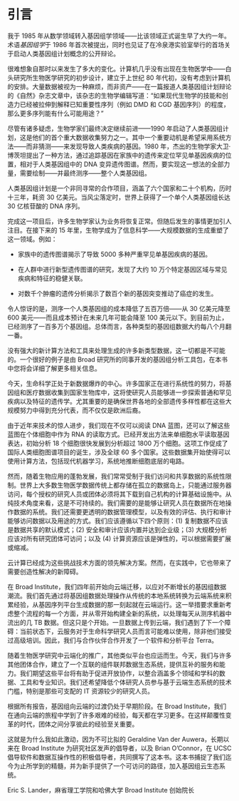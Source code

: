 # 引言

我于 1985 年从数学领域转入基因组学领域——比该领域正式诞生早了大约一年。术语*基因组学*于 1986 年首次被提出，同时也见证了在冷泉港实验室举行的首场关于启动人类基因组计划概念的公开辩论。

很难想象自那时以来发生了多大的变化。计算机几乎没有出现在生物医学中——白头研究所生物医学研究的初步设计，建立于上世纪 80 年代初，没有考虑到计算机的安排。大量数据被视为一种麻烦，而非资产——在一篇报道人类基因组计划辩论的《自然》杂志文章中，该杂志的生物学编辑写道：“如果现代生物学的技能和创造力已经被拉伸到解释已知重要性序列（例如 DMD 和 CGD 基因序列）的程度，那么更多序列能有什么可能用途？”

尽管有诸多疑虑，生物学家们最终决定继续前进——1990 年启动了人类基因组计划，这是他们的首个重大数据收集努力之一。其中一个重要动机是希望采用系统方法——而非猜测——来发现导致人类疾病的基因。1980 年，杰出的生物学家大卫·博茨坦提出了一种方法，通过追踪基因在家族中的遗传来定位罕见单基因疾病的位置，相对于人类基因组中的 DNA 变异遗传图谱。然而，要实现这一想法的全部力量，需要绘制——并最终测序——整个人类基因组。

人类基因组计划是一个非同寻常的合作项目，涵盖了六个国家和二十个机构，历时十三年，耗资 30 亿美元。当风尘落定时，世界上获得了一个单个人类基因组长达 30 亿核苷酸的 DNA 序列。

完成这一项目后，许多生物学家认为业务将恢复正常。但随后发生的事情更加引人注目。在接下来的 15 年里，生物学成为了信息科学——大规模数据的生成重塑了这一领域。例如：

+   家族中的遗传图谱揭示了导致 5000 多种严重罕见单基因疾病的基因。

+   在人群中进行新型遗传图谱的研究，发现了大约 10 万个特定基因区域与常见疾病和特征的稳健关联。

+   对数千个肿瘤的遗传分析揭示了数百个新的基因突变推动了癌症的发生。

令人惊讶的是，测序一个人类基因组的成本降低了五百万倍——从 30 亿美元降至 600 美元——而且成本预计在未来几年可能会降至 100 美元以下。到目前为止，已经测序了一百多万个基因组。总体而言，各种类型的基因组数据大约每八个月翻一番。

没有强大的新计算方法和工具来处理生成的许多新类型数据，这一切都是不可能的。一个很好的例子是由 Broad 研究所的同事开发的基因组分析工具包，在本书中您将会详细了解更多相关信息。

今天，生命科学正处于新数据爆炸的中心。许多国家正在进行系统性的努力，将基因组和医疗数据收集到国家生物库中，这将使研究人员能够进一步探索普通和罕见疾病以及特征的遗传学。尤其重要的是确保世界各地的全部遗传多样性都在这些大规模努力中得到充分代表，而不仅仅是欧洲后裔。

由于近年来技术的惊人进步，我们现在不仅可以阅读 DNA 蓝图，还可以了解这些蓝图在个体细胞中作为 RNA 的读取方式。已经开发出方法来单细胞水平读取基因表达，初始分析 18 个细胞很快发展到分析超过 1800 万个细胞。这项工作促成了国际人类细胞图谱项目的诞生，涉及全球 60 多个国家。这些数据集开始使得可以使用计算方法，包括现代机器学习，系统地推断细胞底层的电路。

然而，随着生物应用的蓬勃发展，我们常常受制于我们访问和共享数据的系统性限制。世界上大多数生物医学数据传统上都存储在孤立的数据岛上，只能通过服务器访问，每个授权的研究人员或团体必须将其下载到自己机构的计算基础设施中。从纯技术角度来看，这是不可持续的。我们需要的是能够让研究人员在数据所在地操作数据的系统。我们还需要更透明的数据管理模型，以及有效的评估、执行和审计能够访问数据以及用途的方式。我们应该遵循以下四个原则：(1) 复制数据不应该是数据共享的默认模式；(2) 安全和审计应该内置并达到企业级；(3) 大规模分析应该对所有研究团体可访问；以及 (4) 计算资源应该是弹性的，可以根据需要扩展或缩减。

云计算已经成为这些挑战技术方面的领先解决方案。然而，在实践中，它也带来了需要创造性解决的新障碍。

在 Broad Institute，我们四年前开始向云端迁移，以应对不断增长的基因组数据潮流。我们首先通过将基因组数据处理操作从传统的本地系统转换为云端系统来积累经验，从基因序列平台生成数据的那一刻起就在云端运行。这一举措要求重新考虑整个流程的每一个方面，并从零开始构建全新的系统，以处理每天从测序机器中流出的几 TB 数据。但这只是个开始。一旦数据上传到云端，我们遇到了下一个障碍：当前状态下，云服务对于生命科学研究人员而言可能难以使用，除非他们接受过高级培训。因此，我们与合作伙伴合作开发了一个软件和分析平台 Terra。

随着生物医学研究中云端化的推广，其他类似平台也应运而生。今天，我们与许多其他团体合作，建立了一个互联的组件联邦数据生态系统，提供互补的服务和能力。我们期望这些平台将有助于促进开放协作，以整合涵盖多个领域和学科的数据、工具和专业知识。我们还希望降低个体研究人员参与基于云端生态系统的技术门槛，特别是那些可支配的 IT 资源较少的研究人员。

根据所有报告，基因组向云端的过渡仍处于早期阶段。在 Broad Institute，我们在通向云端的旅程中学到了许多艰难的经验，每天都在学习更多。在这样颠覆性变革的时代，团体之间分享彼此的经验至关重要。

这就是为什么我如此激动，因为不可比拟的 Geraldine Van der Auwera，长期以来在 Broad Institute 为研究社区发声的倡导者，以及 Brian O’Connor，在 UCSC 倡导软件和数据互操作性的积极倡导者，共同撰写了这本书。这本书捕捉了我们迄今为止所学到的精髓，并为新手提供了一个可访问的路径，加入基因组云生态系统。

Eric S. Lander，麻省理工学院和哈佛大学 Broad Institute 创始院长
